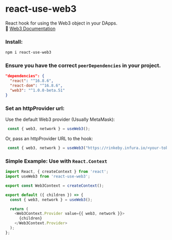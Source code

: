 # react-use-web3

React hook for using the Web3 object in your DApps.<br/>
🦊 [Web3 Documentation](https://web3js.readthedocs.io/en/1.0/)


### Install:
```bash
npm i react-use-web3
```

### Ensure you have the correct `peerDependencies` in your project.
```json
"dependencies": {
  "react": "^16.8.6",
  "react-dom": "^16.8.6",
  "web3": "^1.0.0-beta.51"
}
```


### Set an httpProvider url: 
Use the default Web3 provider (Usually MetaMask):
```js
 const { web3, network } = useWeb3();
```
Or, pass an httpProvider URL to the hook: 

```js
 const { web3, network } = useWeb3("https://rinkeby.infura.io/<your-token>");
```


### Simple Example: Use with `React.Context`

```js
import React, { createContext } from 'react';
import useWeb3 from 'react-use-web3';

export const Web3Context = createContext();

export default ({ children }) => {
  const { web3, network } = useWeb3();

  return (
    <Web3Context.Provider value={{ web3, network }}>
      {children}
    </Web3Context.Provider>
  );
};
```

